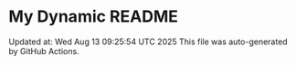 # My Dynamic README
Updated at: Wed Aug 13 09:25:54 UTC 2025
This file was auto-generated by GitHub Actions.
